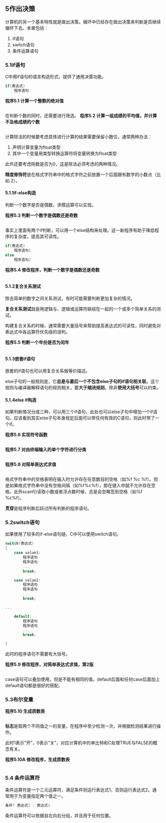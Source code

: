 ## 5作出决策
计算机的另一个基本特性就是做出决策。循环中已经存在做出决策来判断是否继续循环下去。本章包括：

1. if语句
2. switch语句
3. 条件运算语句

### 5.1if语句
C中用if语句的语言构造形式，提供了通用决策功能。

```c++
if(表达式)
    程序语句
```

**程序5.1 计算一个整数的绝对值**

```c++

```

在判断个数的同时，还需要进行筛选。
**程序5.2 计算一组成绩的平均值，并计算不及格成绩的个数**

```c++

```


计算除法的时候要考虑具体进行计算的结果需要保留小数位，通常两种办法：

1. 声明计算变量为float类型
2. 其中一个变量用类型转换运算符将变量转换为float类型

此外还要考虑除数是否为0，这是除法必须考虑的两种情况。

**精度修饰符**是在格式字符串中的格式字符之前放置一个后面跟有数字的小数点（比如.2）。

#### 5.1.1if-else构造
判断一个数字是否是偶数，求模运算可以实现。

**程序5.3 判断一个数字是偶数还是奇数**

```c++

```
事实上里面有两个if判断，可以用一个else结构来处理。这一新程序有助于降低程序的复杂度，提高其可读性。
```c++
if(表达式)
    程序语句1
else
    程序语句2
```

**程序5.4 修改程序，判断一个数字是偶数还是奇数**

```c++

```
#### 5.1.2复合关系测试
除去简单的数字之间关系测试，有时可能需要判断更加复杂的情况。

**复合关系测试**就是用逻辑与、逻辑或运算符联结在一起的一个或多个简单关系的测试。

构建复合关系的时候，通常需要大量括号来帮助提高表达式的可读性，同时避免对表达式中各运算符优先级的误判。

**程序5.5 判断一个年份是否为闰年**
```c++

```
#### 5.1.3嵌套if语句
嵌套的if语句也可以用复合关系做等价描述。

else子句的一般规则是，它**总是与最后一个不包含else子句的if语句相关联**。这个规则与编译器解释语句的规则相关，要**大于缩进规则**。除非**使用大括号**可以约束。

#### 5.1.4else if构造
如果判断情况分成三种，可以用三个if语句，此处也可以else子句中增加一个if语句。应该看到其实else子句本身规定后面可以带任何有效的C语句，则此时带了一个if。

**程序5.6 实现符号函数**

```c++

```
**程序5.7 对由终端输入的单个字符进行分类**

```c++

```
**程序5.8 对简单表达式求值**

```c++

```
格式字符串中的空格表明在输入时允许存在任意数目的空格（如%f %c %f）。但是如果格式字符串中没有空格间隔（如%f%c%f），那在键入中就不允许存在空格。此外scanf()读取小数或者浮点数时候，总是会忽略签到空格（如%f %c%f）。


**贯穿**是程序判断后跃过所有判断的程序语句。


### 5.2switch语句
如果使用了较多的if-else语句链，C中可以使用switch语句。



```c++
switch(表达式)
{
    case value1:
        程序语句
        程序语句
        ...
        break;

    case value2:
        程序语句
        程序语句
        ...
        break;

...

    default:
        程序语句
        程序语句
        ...
        break;

}
```

此时的程序语句不需要有大括号。

**程序5.9 修改程序，对简单表达式求值，第2版**

```c++

```

case语句可以叠加使用，但是不能有相同的值。default后面和任何case后面加上default语句都是很好的搭配。

### 5.3布尔变量
**程序5.10 生成质数表**
```c++

```

**标志**是取两个不同值之一的变量，在程序中至少检测一次，并根据检测结果进行操作。

此时1表示“开”，0表示“关”，对应计算机中的单比特和C处理TRUE与FALSE的概念有关。

**程序5.10A 修改程序，生成质数表**

```c++

```

### 5.4 条件运算符
条件运算符是一个三元运算符，满足条件则运行表达式1，否则运行表达式2。通常用于为变量指定两个值之一。

```c++
条件? 表达式1 : 表达式2
```
条件运算符可以依据自左向右分组，并且用于任何位置。



